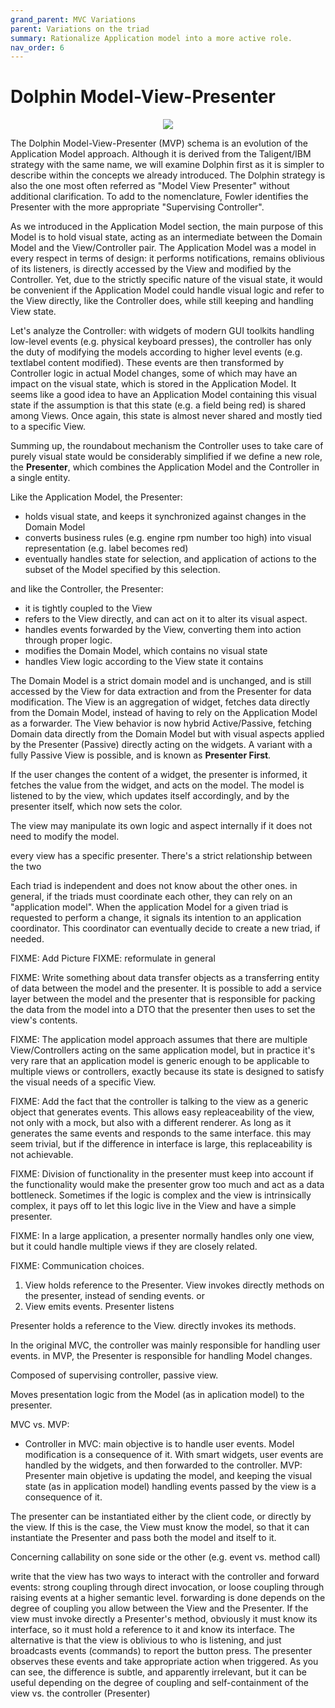```yaml
---
grand_parent: MVC Variations
parent: Variations on the triad
summary: Rationalize Application model into a more active role.
nav_order: 6
---
```

# Dolphin Model-View-Presenter

<p align="center">
    <img src="images/ModelViewPresenter/mvc_vs_mvp.png" />
</p>

The Dolphin Model-View-Presenter (MVP) schema is an evolution of 
the Application Model approach. Although it is derived from the Taligent/IBM
strategy with the same name, we will examine Dolphin first as it is simpler to
describe within the concepts we already introduced. The Dolphin strategy is
also the one most often referred as "Model View Presenter" without additional
clarification. To add to the nomenclature, Fowler identifies the Presenter
with the more appropriate "Supervising Controller".

As we introduced in the Application Model section, the main purpose of this
Model is to hold visual state, acting as an intermediate between the Domain
Model and the View/Controller pair. The Application Model was a model in every
respect in terms of design: it performs notifications, remains oblivious of
its listeners, is directly accessed by the View and modified by the Controller.
Yet, due to the strictly specific nature of the visual state, it would be
convenient if the Application Model could handle visual logic and refer to the
View directly, like the Controller does, while still keeping and handling View
state.

Let's analyze the Controller: with widgets of modern GUI toolkits handling
low-level events (e.g. physical keyboard presses), the controller has only the
duty of modifying the models according to higher level events (e.g. textlabel
content modified). These events are then transformed by Controller logic in
actual Model changes, some of which may have an impact on the visual state,
which is stored in the Application Model. It seems like a good idea to have an
Application Model containing this visual state if the assumption is that this
state (e.g. a field being red) is shared among Views. Once again, this state
is almost never shared and mostly tied to a specific View.

Summing up, the roundabout mechanism the Controller uses to take care
of purely visual state would be considerably simplified if we define
a new role, the **Presenter**, which combines the Application Model and the 
Controller in a single entity. 

Like the Application Model, the Presenter:
    
- holds visual state, and keeps it synchronized against changes in the
  Domain Model
- converts business rules (e.g. engine rpm number too high)
  into visual representation (e.g. label becomes red)
- eventually handles state for selection, and application of actions
  to the subset of the Model specified by this selection.

and like the Controller, the Presenter:

- it is tightly coupled to the View
- refers to the View directly, and can act on it to alter its 
  visual aspect.
- handles events forwarded by the View, converting them into action through proper logic.
- modifies the Domain Model, which contains no visual state
- handles View logic according to the View state it contains

The Domain Model is a strict domain model and is unchanged, and is still accessed by the View for data
extraction and from the Presenter for data modification. The View 
is an aggregation of widget, fetches data directly from the Domain Model, instead of having to rely
on the Application Model as a forwarder. The View behavior is now hybrid
Active/Passive, fetching Domain data directly from the Domain Model but with
visual aspects applied by the Presenter (Passive) directly acting on the
widgets. A variant with a fully Passive View is possible, and is known as
**Presenter First**.

If the user changes the content of a widget, the presenter is informed, it fetches the value
from the widget, and acts on the model.  The model is listened to by the view, which updates
itself accordingly, and by the presenter itself, which now sets the color.

The view may manipulate its own logic and aspect internally if it does not need to modify the
model.

every view has a specific presenter. There's a strict relationship between the two

Each triad is independent and does not know about the other ones. in general,
if the triads must coordinate each other, they can rely on an "application
model". When the application Model for a given triad is requested to perform a
change, it signals its intention to an application coordinator. This
coordinator can eventually decide to create a new triad, if needed.




FIXME: Add Picture
FIXME: reformulate in general

FIXME: Write something about data transfer objects as a transferring entity of data between the
model and the presenter. It is possible to add a service layer between the
model and the presenter that is responsible for packing the data from the model
into a DTO that the presenter then uses to set the view's contents.

FIXME: The application model approach assumes that there are multiple View/Controllers acting on the
same application model, but in practice it's very rare that an application model is generic enough
to be applicable to multiple views or controllers, exactly because its state is designed to satisfy 
the visual needs of a specific View.


FIXME: Add the fact that the controller is talking to the view as a generic object that generates
events. This allows easy repleaceability of the view, not only with a mock, but also with a different
renderer. As long as it generates the same events and responds to the same interface. this may seem
trivial, but if the difference in interface is large, this replaceability is not achievable.

FIXME: Division of functionality in the presenter must keep into account if the functionality would make
the presenter grow too much and act as a data bottleneck. Sometimes if the logic is complex and the view is
intrinsically complex, it pays off to let this logic live in the View and have a simple presenter.


FIXME: In a large application, a presenter normally handles only one view, but it could
handle multiple views if they are closely related.

FIXME: Communication choices.
 1) View holds reference to the Presenter. View invokes directly methods on the presenter, instead of sending events. or
 2) View emits events. Presenter listens

Presenter holds a reference to the View. directly invokes its methods.

In the original MVC, the controller was mainly responsible for handling user events.
in MVP, the Presenter is responsible for handling Model changes.

Composed of supervising controller, passive view.

Moves presentation logic from the Model (as in aplication model) to the presenter.

MVC vs. MVP:
- Controller in MVC: main objective is to handle user events. Model modification is a consequence of it.
  With smart widgets, user events are handled by the widgets, and then forwarded to the controller.
MVP: Presenter main objetive is updating the model, and keeping the visual state (as in application model)
     handling events passed by the view is a consequence of it.


The presenter can be instantiated either by the client code, or directly by the
view. If this is the case, the View must know the model, so that it can
instantiate the Presenter and pass both the model and itself to it.


Concerning callability on sone side or the other (e.g. event vs. method call)

write that the view has two ways to interact with the controller and forward
events: strong coupling through direct invocation, or loose coupling through raising
events at a higher semantic level.
forwarding is done depends on the degree of coupling you allow between the View
and the Presenter. If the view must invoke directly a Presenter's method,
obviously it must know its interface, so it must hold a reference to it and
know its interface. The alternative is that the view is oblivious to who is
listening, and just broadcasts events (commands) to report the button press.
The presenter observes these events and take appropriate action when triggered.
As you can see, the difference is subtle, and apparently irrelevant, but it can
be useful depending on the degree of coupling and self-containment of the view
vs. the controller (Presenter)



